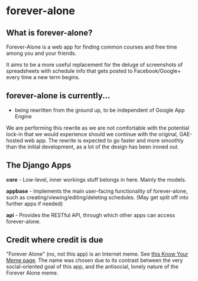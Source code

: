 forever-alone
=============

What is forever-alone?
-----------------------------
Forever-Alone is a web app for finding common courses and free time among you
and your friends.

It aims to be a more useful replacement for the deluge of screenshots of
spreadsheets with schedule info that gets posted to Facebook/Google+ every
time a new term begins.


forever-alone is currently...
-----------------------------

 * being rewritten from the ground up, to be independent of Google App Engine

We are performing this rewrite as we are not comfortable with the potential lock-in
that we would experience should we continue with the original, GAE-hosted web app.
The rewrite is expected to go faster and more smoothly than the initial development,
as a lot of the design has been ironed out.


The Django Apps
---------------
**core** - Low-level, inner workings stuff belongs in here. Mainly the models.

**appbase** - Implements the main user-facing functionality of forever-alone, such as
creating/viewing/editing/deleting schedules. (May get split off into further apps if needed)

**api** - Provides the RESTful API, through which other apps can access forever-alone.



Credit where credit is due
--------------------------

"Forever Alone" (no, not this app) is an Internet meme. See 
[this Know Your Meme page][kymfa]. The name was chosen due to its contrast
between the very social-oriented goal of this app, and the antisocial, lonely
nature of the Forever Alone meme.

[kymfa]: http://knowyourmeme.com/memes/forever-alone

